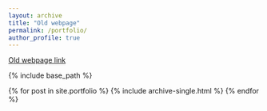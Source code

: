 ```yaml
---
layout: archive
title: "Old webpage"
permalink: /portfolio/
author_profile: true
---
```


[Old webpage link](index.html)

{% include base_path %}


{% for post in site.portfolio %}
  {% include archive-single.html %}
{% endfor %}

